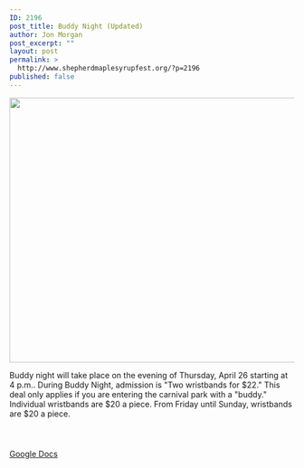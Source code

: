```yaml
---
ID: 2196
post_title: Buddy Night (Updated)
author: Jon Morgan
post_excerpt: ""
layout: post
permalink: >
  http://www.shepherdmaplesyrupfest.org/?p=2196
published: false
---
```

<img title="" src="http://www.shepherdmaplesyrupfest.org/wp-content/uploads/2018/04/null-4.jpeg" alt="" width="624" height="468" />

Buddy night will take place on the evening of Thursday, April 26 starting at 4 p.m.. During Buddy Night, admission is "Two wristbands for $22." This deal only applies if you are entering the carnival park with a "buddy." Individual wristbands are $20 a piece. From Friday until Sunday, wristbands are $20 a piece.

&nbsp;

###

<a href="https://docs.google.com/document/d/1Hpng13TJQP2-m1XT21W2Y2zNF_OeOLH-2uzRNVk6XAs/edit?usp=sharing">Google Docs</a>